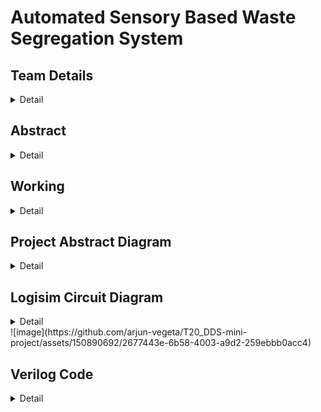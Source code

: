# Automated Sensory Based Waste Segregation System


<!-- First Section -->
## Team Details
<details>
  <summary>Detail</summary>

  > Semester: 3rd Sem B. Tech. CSE

  > Section: S1

  > Team : 20 


  > Member-1: 221CS111 , Arjun R , arjun.221cs111@nitk.edu.in , 9606236240

  > member-2: 221CS127 , Hari Hardhik , harihardhik.221cs127@nitk.edu.in , 9036242637

  > Member-3: 221CS148 , Samrudh M , samrudhm.221cs148@nitk.edu.in , 8088440953
</details>

<!-- Second Section -->
## Abstract
<details>
  <summary>Detail</summary>
  
  > This project introduces a Smart Dustbin system designed to automate waste segregation, addressing the environmental challenges posed by inefficient waste management practices. Traditional methods of sorting waste are labour-intensive and prone to error, leading to increased landfill waste. The motivation behind this project is to promote responsible waste management by efficiently separating recyclable and non-recyclable materials, reducing the environmental impact of waste disposal, and streamlining waste collection operations. <br/> <br/> The unique contribution of this system lies in its use of LEDs and two level sensors to identify and segregate recyclable items in real-time. Additionally, it adapts to local recycling guidelines, ensuring its effectiveness in various geographical locations. We have used the LEDs adroitly to display the bin capacity. The model remains impeccable at its job.
</details>

<!-- Third Section -->
## Working
<details>
  <summary>Detail</summary>

  > The smart bin has been ingeniously designed to tackle the challenge of waste segregation. With a strong emphasis on environmental sustainability and efficient recycling, this innovative system comprises two distinct compartments within the bin, each dedicated to handling specific types of waste: one for plastic waste and the other for non-plastic waste, including paper and cardboard. The reason for this segregation is that these materials follow separate recycling methods, necessitating a reliable and automated process for differentiation.<br/> <br/> 
Upon the disposal of a waste item into the smart bin, a highly sensitive infrared sensor immediately springs into action. This sensor plays a pivotal role in initiating the subsequent phases of the waste management process. It detects the incoming object and activates a sophisticated platform within the bin, where the waste is placed. This platform is equipped with soil sensors designed to assess the moisture content of the waste. This moisture data is crucial in distinguishing between plastic and non-plastic materials.<br/> <br/> 
The soil sensors provide an output of 1 if the waste is determined to be plastic and 0 if it is non-plastic. This binary output is then connected to a step motor, which orchestrates the movement of the platform. The step motor can rotate both clockwise and counter- clockwise based on the input received from the sensor. Depending on the sensor's determination, the platform efficiently drops the waste item
into the appropriate bin below, ensuring that plastic and non-plastic waste are separated effectively.<br/> <br/> 
The ingenuity of the system doesn't end here. To provide users and waste management personnel with real-time feedback on the bin's fill levels, the sensor output is also linked to a circuit that controls a series of LED lights. These LEDs illuminate every time a plastic item is deposited into the bin. The number of LEDs that light up serves as a visual indicator of how full each bin is. This makes it easy for those responsible for waste collection to identify which bin needs attention and timely emptying. Once a bin reaches its capacity, it can be cleared efficiently, thus optimizing waste management operations.<br/> <br/> 
Furthermore, this intelligent waste disposal system incorporates a routine maintenance feature. For example, if the smart bins are scheduled to be cleared daily at 6 am, a timer-controlled circuit is utilized to reset the LED lights back to zero at this specified time each day. This ensures a fresh start for monitoring bin fill levels and streamlines waste collection activities.<br/> <br/> 
For added convenience and flexibility, a reset button is also included in the design. This button allows for a manual reset of the LED lights at any time, regardless of the regular schedule. In cases where the bin has been cleared ahead of the scheduled time, the reset button can be used to reset the LED indicators, making the system adaptable to dynamic waste disposal needs.
In summary, the smart bin represents a remarkable leap forward in waste management technology. Its intelligent and automated features not only contribute to efficient waste segregation but also facilitate the optimization of waste collection operations, making it a valuable asset for environmentally conscious communities and organizations.
> 
<br/> <br/>
> <img width="589" alt="Screenshot 2023-11-15 at 12 01 15 PM" src="https://github.com/arjun-vegeta/T20_DDS-mini-project/assets/149392539/ba0c5ee9-f9fd-41d1-a8c9-7351ef7fb00d">

![image](https://github.com/arjun-vegeta/T20_DDS-mini-project/assets/150890692/390a3292-6241-40a1-8a82-650ba9041c9d)


</details>

<!-- Fourth Section -->
## Project Abstract Diagram
<details>
  <summary>Detail</summary>

  > <img width="1003" alt="Screenshot 2023-11-15 at 12 01 02 PM" src="https://github.com/arjun-vegeta/T20_DDS-mini-project/assets/149392539/0c955f45-9f41-4ccb-9145-a51197ea62c3">

</details>


## Logisim Circuit Diagram
<details>
  <summary>Detail</summary>

  > ![T20-Logism-Snap](https://github.com/arjun-vegeta/T20_DDS-mini-project/assets/149392539/c908f1d0-4ccd-41f5-896c-741523973e35)

</details>
![image](https://github.com/arjun-vegeta/T20_DDS-mini-project/assets/150890692/2677443e-6b58-4003-a9d2-259ebbb0acc4)


<!-- Fifth Section -->
## Verilog Code
<details>
  <summary>Detail</summary>

  >   

    module T20_counter(clk, rst, count);
    input wire clk, rst;
    output reg [2:0]count = 0;

    always@ (posedge clk) 
        begin
            if(rst)
                count <= 0;
            else if (count == 3'b111)
                count <= 0;
            else 
                count <= count + 1'b1;
        end
    endmodule



Testbench:

    `include "T20_counter.v"
     module T20_counter_tb;
    
    reg rst, user_input;
    wire [2:0]plastic_count;

    counter c1(user_input, rst, plastic_count);

    initial
        begin
            $dumpfile("T20_counter.vcd");
            $dumpvars(0, T20_counter_tb);

            rst = 0;
            user_input = 0;
            
            repeat(10)
                begin
                    repeat(10)
                        begin
                            $monitor("%b", user_input);
                            user_input = {$random} % 2;
                            #2;
                        end 
                end
        end
    endmodule

</details>



